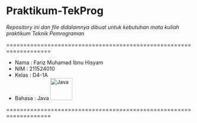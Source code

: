 # Praktikum-TekProg


*Repository ini dan file didalamnya dibuat untuk kebutuhan mata kuliah praktikum _Teknik Pemrograman_*

===================================================================

- Nama   : Fariz Muhamad Ibnu Hisyam
- NIM    : 211524010
- Kelas  : D4-1A
- Bahasa : Java <img alt="Java" width="60px" src="https://1000logos.net/wp-content/uploads/2020/09/Java-Logo.png" />

===================================================================
